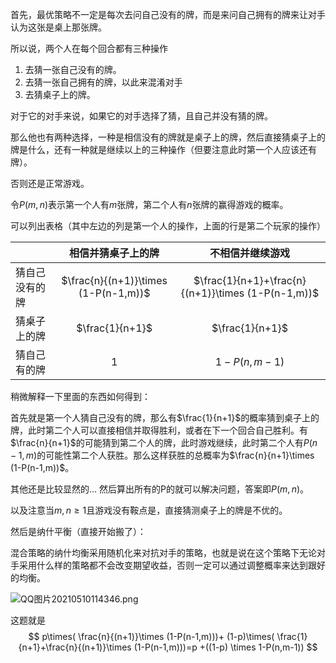 
<!--more-->

首先，最优策略不一定是每次去问自己没有的牌，而是来问自己拥有的牌来让对手认为这张是桌上那张牌。

所以说，两个人在每个回合都有三种操作

1. 去猜一张自己没有的牌。
2. 去猜一张自己拥有的牌，以此来混淆对手
3. 去猜桌子上的牌。

对于它的对手来说，如果它的对手选择了猜，且自己并没有猜的牌。

那么他也有两种选择，一种是相信没有的牌就是桌子上的牌，然后直接猜桌子上的牌是什么，还有一种就是继续以上的三种操作（但要注意此时第一个人应该还有牌）。

否则还是正常游戏。

令$P(m,n)$表示第一个人有$m$张牌，第二个人有$n$张牌的赢得游戏的概率。

可以列出表格（其中左边的列是第一个人的操作，上面的行是第二个玩家的操作）

|                |  相信并猜桌子上的牌  |       不相信并继续游戏       |
| -------------- | :------------------: | :--------------------------: |
| 猜自己没有的牌 | $\frac{n}{(n+1)}\times (1-P(n-1,m))$ | $\frac{1}{n+1}+\frac{n}{(n+1)}\times (1-P(n-1,m))$ |
| 猜桌子上的牌   |       $\frac{1}{n+1}$       |           $\frac{1}{n+1}$           |
| 猜自己有的牌   |          $1$          |          $1-P(n,m-1)$          |

稍微解释一下里面的东西如何得到：

首先就是第一个人猜自己没有的牌，那么有$\frac{1}{n+1}$的概率猜到桌子上的牌，此时第二个人可以直接相信并取得胜利，或者在下一个回合自己胜利。有$\frac{n}{n+1}$的可能猜到第二个人的牌，此时游戏继续，此时第二个人有$P(n-1,m)$的可能性第二个人获胜。那么这样获胜的总概率为$\frac{n}{n+1}\times (1-P(n-1,m))$。

其他还是比较显然的...
然后算出所有的P的就可以解决问题，答案即$P(m,n)$。

以及注意当$m,n\ge 1$且游戏没有鞍点是，直接猜测桌子上的牌是不优的。

然后是纳什平衡（直接开始搬了）：

混合策略的纳什均衡采用随机化来对抗对手的策略，也就是说在这个策略下无论对手采用什么样的策略都不会改变期望收益，否则一定可以通过调整概率来达到跟好的均衡。

![QQ图片20210510114346.png](https://i.loli.net/2021/05/10/hRcMT8IECb5tO1Y.png)

这题就是
$$
p\times( \frac{n}{(n+1)}\times (1-P(n-1,m)))+ (1-p)\times( \frac{1}{n+1}+\frac{n}{(n+1)}\times (1-P(n-1,m)))=p +((1-p) \times 1-P(n,m-1)) 
$$
